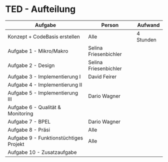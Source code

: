 # TED - Aufteilung
| Aufgabe | Person | Aufwand |
|---|---|---|
| Konzept + CodeBasis erstellen  | Alle | 4 Stunden |
| Aufgabe 1 - Mikro/Makro  | Selina Friesenbichler | |
| Aufgabe 2 - Design  | Selina Friesenbichler | |
| Aufgabe 3 - Implementierung I | David Feirer |  |
| Aufgabe 4 - Implementierung II |  |  |
| Aufgabe 5 - Implementierung III | Dario Wagner |  |
| Aufgabe 6 - Qualität & Monitoring |   |  |
| Aufgabe 7 - BPEL | Dario Wagner |  |
| Aufgabe 8 - Präsi | Alle |  |
| Aufgabe 9 - Funktionstüchtiges Projekt | Alle |  |
| Aufgabe 10 - Zusatzaufgabe |  |  |
